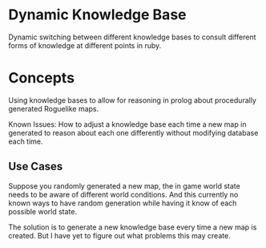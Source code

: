 # Dynamic Knowledge Base
Dynamic switching between different knowledge bases to consult different forms of knowledge at different points in ruby.

# Concepts
Using knowledge bases to allow for reasoning in prolog about procedurally generated Roguelike maps.

Known Issues: How to adjust a knowledge base each time a new map in generated to reason about each one differently without modifying database each time.

## Use Cases
Suppose you randomly generated a new map, the in game world state needs to be aware of different world conditions. And this currently no known ways to have random generation while having it know of each possible world state.

The solution is to generate a new knowledge base every time a new map is created. But I have yet to figure out what problems this may create.
